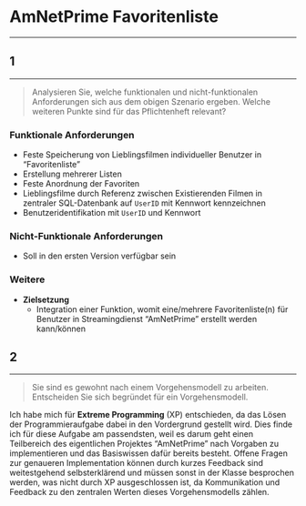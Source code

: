 # AmNetPrime Favoritenliste
___
## 1
___
> Analysieren Sie, welche funktionalen und nicht-funktionalen Anforderungen sich aus dem obigen Szenario ergeben. Welche weiteren Punkte sind für das Pflichtenheft relevant?
### Funktionale Anforderungen
- Feste Speicherung von Lieblingsfilmen individueller Benutzer in “Favoritenliste”
- Erstellung mehrerer Listen
- Feste Anordnung der Favoriten
- Lieblingsfilme durch Referenz zwischen Existierenden Filmen in zentraler SQL-Datenbank auf `UserID` mit Kennwort kennzeichnen
- Benutzeridentifikation mit `UserID` und Kennwort
### Nicht-Funktionale Anforderungen
- Soll in den ersten Version verfügbar sein
### Weitere
- **Zielsetzung**
	- Integration einer Funktion, womit eine/mehrere Favoritenliste(n) für Benutzer in Streamingdienst “AmNetPrime” erstellt werden kann/können
## 2
___
> Sie sind es gewohnt nach einem Vorgehensmodell zu arbeiten. Entscheiden Sie sich begründet für ein Vorgehensmodell.

Ich habe mich für **Extreme Programming** (XP) entschieden, da das Lösen der Programmieraufgabe dabei in den Vordergrund gestellt wird. Dies finde ich für diese Aufgabe am passendsten, weil es darum geht einen Teilbereich des eigentlichen Projektes “AmNetPrime” nach Vorgaben zu implementieren und das Basiswissen dafür bereits besteht. Offene Fragen zur genaueren Implementation können durch kurzes Feedback  sind weitestgehend selbsterklärend und müssen sonst in der Klasse besprochen werden, was nicht durch XP ausgeschlossen ist, da Kommunikation und Feedback zu den zentralen Werten dieses Vorgehensmodells zählen.
